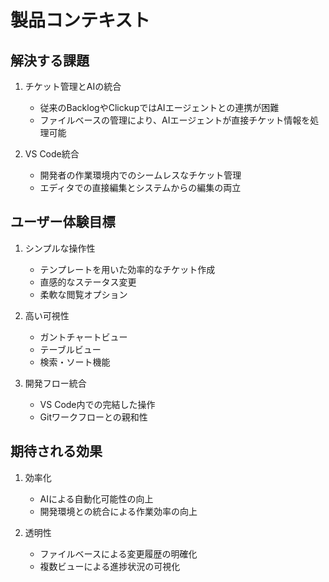 # 製品コンテキスト

## 解決する課題

1. チケット管理とAIの統合
   - 従来のBacklogやClickupではAIエージェントとの連携が困難
   - ファイルベースの管理により、AIエージェントが直接チケット情報を処理可能

2. VS Code統合
   - 開発者の作業環境内でのシームレスなチケット管理
   - エディタでの直接編集とシステムからの編集の両立

## ユーザー体験目標

1. シンプルな操作性
   - テンプレートを用いた効率的なチケット作成
   - 直感的なステータス変更
   - 柔軟な閲覧オプション

2. 高い可視性
   - ガントチャートビュー
   - テーブルビュー
   - 検索・ソート機能

3. 開発フロー統合
   - VS Code内での完結した操作
   - Gitワークフローとの親和性

## 期待される効果

1. 効率化
   - AIによる自動化可能性の向上
   - 開発環境との統合による作業効率の向上

2. 透明性
   - ファイルベースによる変更履歴の明確化
   - 複数ビューによる進捗状況の可視化
